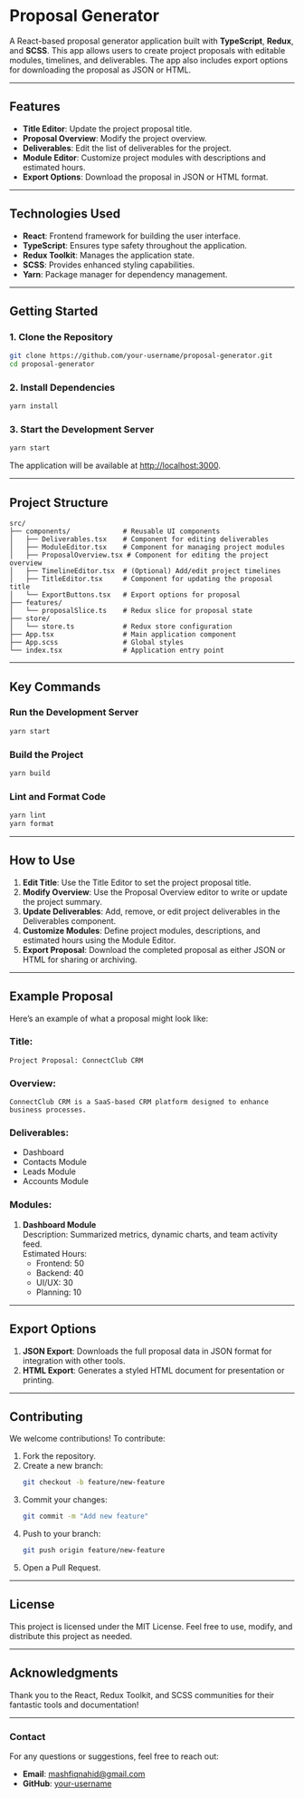 # **Proposal Generator**

A React-based proposal generator application built with **TypeScript**, **Redux**, and **SCSS**. This app allows users to create project proposals with editable modules, timelines, and deliverables. The app also includes export options for downloading the proposal as JSON or HTML.

---

## **Features**

- **Title Editor**: Update the project proposal title.
- **Proposal Overview**: Modify the project overview.
- **Deliverables**: Edit the list of deliverables for the project.
- **Module Editor**: Customize project modules with descriptions and estimated hours.
- **Export Options**: Download the proposal in JSON or HTML format.

---

## **Technologies Used**

- **React**: Frontend framework for building the user interface.
- **TypeScript**: Ensures type safety throughout the application.
- **Redux Toolkit**: Manages the application state.
- **SCSS**: Provides enhanced styling capabilities.
- **Yarn**: Package manager for dependency management.

---

## **Getting Started**

### **1. Clone the Repository**
```bash
git clone https://github.com/your-username/proposal-generator.git
cd proposal-generator
```

### **2. Install Dependencies**
```bash
yarn install
```

### **3. Start the Development Server**
```bash
yarn start
```

The application will be available at [http://localhost:3000](http://localhost:3000).

---

## **Project Structure**

```
src/
├── components/             # Reusable UI components
│   ├── Deliverables.tsx    # Component for editing deliverables
│   ├── ModuleEditor.tsx    # Component for managing project modules
│   ├── ProposalOverview.tsx # Component for editing the project overview
│   ├── TimelineEditor.tsx  # (Optional) Add/edit project timelines
│   ├── TitleEditor.tsx     # Component for updating the proposal title
│   └── ExportButtons.tsx   # Export options for proposal
├── features/
│   └── proposalSlice.ts    # Redux slice for proposal state
├── store/
│   └── store.ts            # Redux store configuration
├── App.tsx                 # Main application component
├── App.scss                # Global styles
└── index.tsx               # Application entry point
```

---

## **Key Commands**

### **Run the Development Server**
```bash
yarn start
```

### **Build the Project**
```bash
yarn build
```

### **Lint and Format Code**
```bash
yarn lint
yarn format
```

---

## **How to Use**

1. **Edit Title**: Use the Title Editor to set the project proposal title.
2. **Modify Overview**: Use the Proposal Overview editor to write or update the project summary.
3. **Update Deliverables**: Add, remove, or edit project deliverables in the Deliverables component.
4. **Customize Modules**: Define project modules, descriptions, and estimated hours using the Module Editor.
5. **Export Proposal**: Download the completed proposal as either JSON or HTML for sharing or archiving.

---

## **Example Proposal**

Here’s an example of what a proposal might look like:

### **Title**: 
`Project Proposal: ConnectClub CRM`

### **Overview**: 
`ConnectClub CRM is a SaaS-based CRM platform designed to enhance business processes.`

### **Deliverables**:
- Dashboard
- Contacts Module
- Leads Module
- Accounts Module

### **Modules**:
1. **Dashboard Module**  
   Description: Summarized metrics, dynamic charts, and team activity feed.  
   Estimated Hours:  
   - Frontend: 50  
   - Backend: 40  
   - UI/UX: 30  
   - Planning: 10  

---

## **Export Options**

1. **JSON Export**: Downloads the full proposal data in JSON format for integration with other tools.
2. **HTML Export**: Generates a styled HTML document for presentation or printing.

---

## **Contributing**

We welcome contributions! To contribute:
1. Fork the repository.
2. Create a new branch:
   ```bash
   git checkout -b feature/new-feature
   ```
3. Commit your changes:
   ```bash
   git commit -m "Add new feature"
   ```
4. Push to your branch:
   ```bash
   git push origin feature/new-feature
   ```
5. Open a Pull Request.

---

## **License**

This project is licensed under the MIT License. Feel free to use, modify, and distribute this project as needed.

---

## **Acknowledgments**

Thank you to the React, Redux Toolkit, and SCSS communities for their fantastic tools and documentation!

---

### **Contact**

For any questions or suggestions, feel free to reach out:
- **Email**: mashfiqnahid@gmail.com
- **GitHub**: [your-username](https://github.com/mashfiqnahid)